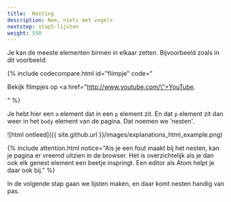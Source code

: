 ```yaml
---
title:  Nesting
description: Nee, niets met vogels
nextstep: stap5-lijsten
weight: 550
---
```

Je kan de meeste elementen binnen in elkaar zetten. Bijvoorbeeld zoals in dit voorbeeld:

{% include codecompare.html id="filmpje" code="<p>
    Bekijk filmpjes op <a href=\"http://www.youtube.com/\">YouTube</a>.
</p>" %}

Je hebt hier een `a` element dat in een `p` element zit. En dat `p` element zit dan weer in het `body` element van de pagina. Dat noemen we 'nesten'.

![html ontleed]({{ site.github.url }}/images/explanations_html_example.png)

{% include attention.html notice="Als je een fout maakt bij het nesten, kan je pagina er vreemd uitzien in de browser. Het is overzichtelijk als je dan ook elk genest element een beetje inspringt. Een editor als Atom helpt je daar ook bij." %}

In de volgende stap gaan we lijsten maken, en daar komt nesten handig van pas.
